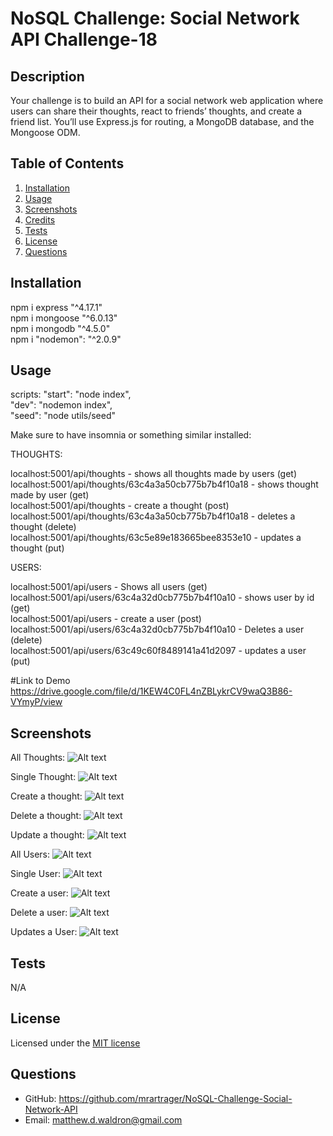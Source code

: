 # NoSQL Challenge: Social Network API Challenge-18

## Description

Your challenge is to build an API for a social network web application where users can share their thoughts, react to friends’ thoughts, and create a friend list. You’ll use Express.js for routing, a MongoDB database, and the Mongoose ODM.

## Table of Contents

1. [Installation](#installation)
2. [Usage](#usage)
3. [Screenshots](#screenshots)
4. [Credits](#credits)
5. [Tests](#tests)
6. [License](#license)
7. [Questions](#questions)

## Installation

npm i express "^4.17.1"  
 npm i mongoose "^6.0.13"  
 npm i mongodb "^4.5.0"  
 npm i "nodemon": "^2.0.9"

## Usage

scripts:
"start": "node index",<br>
"dev": "nodemon index",<br>
"seed": "node utils/seed"<br>

Make sure to have insomnia or something similar installed:

THOUGHTS:

localhost:5001/api/thoughts - shows all thoughts made by users (get)<br>
localhost:5001/api/thoughts/63c4a3a50cb775b7b4f10a18 - shows thought made by user (get)<br>
localhost:5001/api/thoughts - create a thought (post)<br>
localhost:5001/api/thoughts/63c4a3a50cb775b7b4f10a18 - deletes a thought (delete)<br>
localhost:5001/api/thoughts/63c5e89e183665bee8353e10 - updates a thought (put)<br>

USERS:

localhost:5001/api/users - Shows all users (get)<br>
localhost:5001/api/users/63c4a32d0cb775b7b4f10a10 - shows user by id (get)<br>
localhost:5001/api/users - create a user (post)<br>
localhost:5001/api/users/63c4a32d0cb775b7b4f10a10 - Deletes a user (delete)<br>
localhost:5001/api/users/63c49c60f8489141a41d2097 - updates a user (put)<br>

#Link to Demo
https://drive.google.com/file/d/1KEW4C0FL4nZBLykrCV9waQ3B86-VYmyP/view

## Screenshots

All Thoughts:
![Alt text](assets/allThoughts.jpeg)

Single Thought:
![Alt text](assets/singleThought.jpeg)

Create a thought:
![Alt text](assets/createThought.jpeg)

Delete a thought:
![Alt text](assets/deleteThought.jpeg)

Update a thought:
![Alt text](assets/updateThought.jpeg)

All Users:
![Alt text](assets/findAll.jpeg)

Single User:
![Alt text](assets/single_User.jpeg)

Create a user:
![Alt text](assets/createUser.jpeg)

Delete a user:
![Alt text](assets/deleteUser.jpeg)

Updates a User:
![Alt text](assets/update_User.jpeg)

## Tests

N/A

## License

Licensed under the [MIT license](https://choosealicense.com/licenses/mit/)

## Questions

- GitHub: https://github.com/mrartrager/NoSQL-Challenge-Social-Network-API
- Email: matthew.d.waldron@gmail.com
